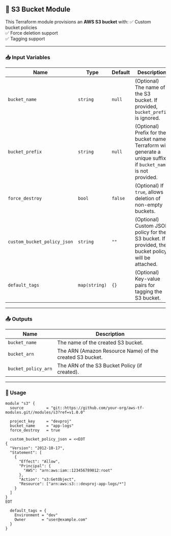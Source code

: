 ## **📌 S3 Bucket Module**
This Terraform module provisions an **AWS S3 bucket** with:
✅ Custom bucket policies  
✅ Force deletion support  
✅ Tagging support  

---

### **📥 Input Variables**
| Name                        | Type          | Default | Description                                                                                                      |
|-----------------------------|---------------|---------|------------------------------------------------------------------------------------------------------------------|
| `bucket_name`               | `string`      | `null`  | (Optional) The name of the S3 bucket. If provided, `bucket_prefix` is ignored.                                   |
| `bucket_prefix`             | `string`      | `null`  | (Optional) Prefix for the bucket name. Terraform will generate a unique suffix if `bucket_name` is not provided. |
| `force_destroy`             | `bool`        | `false` | (Optional) If `true`, allows deletion of non-empty buckets.                                                      |
| `custom_bucket_policy_json` | `string`      | `""`    | (Optional) Custom JSON policy for the S3 bucket. If provided, the bucket policy will be attached.                |
| `default_tags`              | `map(string)` | `{}`    | (Optional) Key-value pairs for tagging the S3 bucket.                                                            |

---

### **📤 Outputs**
| Name                | Description                                              |
|---------------------|----------------------------------------------------------|
| `bucket_name`       | The name of the created S3 bucket.                       |
| `bucket_arn`        | The ARN (Amazon Resource Name) of the created S3 bucket. |
| `bucket_policy_arn` | The ARN of the S3 Bucket Policy (if created).            |

---

### **🚀 Usage**
```hcl
module "s3" {
  source          = "git::https://github.com/your-org/aws-tf-modules.git//modules/s3?ref=v1.0.0"

  project_key     = "devproj"
  bucket_name     = "app-logs"
  force_destroy   = true

  custom_bucket_policy_json = <<EOT
{
  "Version": "2012-10-17",
  "Statement": [
    {
      "Effect": "Allow",
      "Principal": {
        "AWS": "arn:aws:iam::123456789012:root"
      },
      "Action": "s3:GetObject",
      "Resource": ["arn:aws:s3:::devproj-app-logs/*"]
    }
  ]
}
EOT

  default_tags = {
    Environment = "dev"
    Owner       = "user@example.com"
  }
}
```